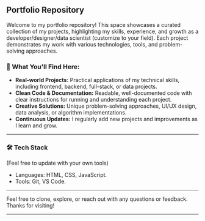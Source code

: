 ##  Portfolio Repository

Welcome to my portfolio repository! This space showcases a curated collection of my projects, highlighting my skills, experience, and growth as a developer/designer/data scientist (customize to your field). Each project demonstrates my work with various technologies, tools, and problem-solving approaches.

### 🔧 What You'll Find Here:

* **Real-world Projects:** Practical applications of my technical skills, including frontend, backend, full-stack, or data projects.
* **Clean Code & Documentation:** Readable, well-documented code with clear instructions for running and understanding each project.
* **Creative Solutions:** Unique problem-solving approaches, UI/UX design, data analysis, or algorithm implementations.
* **Continuous Updates:** I regularly add new projects and improvements as I learn and grow.

---

### 🛠️ Tech Stack

(Feel free to update with your own tools)

* Languages: HTML, CSS, JavaScript.
* Tools: Git,  VS Code.

---

Feel free to clone, explore, or reach out with any questions or feedback. Thanks for visiting!

---
